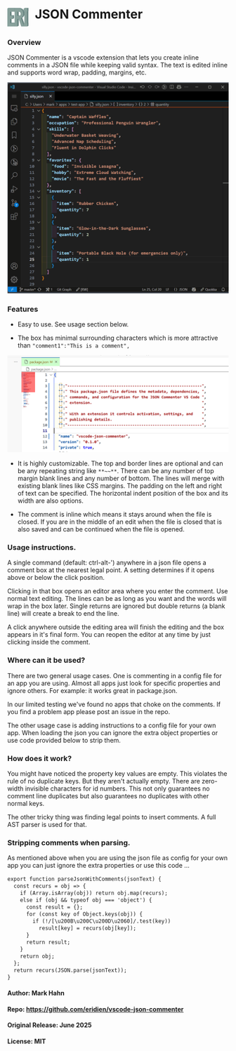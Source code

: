 <h1><img src="./images/eridien.png" alt="eridien" style="vertical-align:top; width:48px; margin-right:8px;"> JSON Commenter</h1>

### Overview

JSON Commenter is a vscode extension that lets you create inline comments in a JSON file while keeping valid syntax. The text is edited inline and supports word wrap, padding, margins, etc. 

![Intro Gif](./images/intro.gif)

### Features

- Easy to use. See usage section below.

- The box has minimal surrounding characters which is more attractive than `"comment1":"This is a comment",`

![Box](./images/appearance.png)

- It is highly customizable. The top and border lines are optional and can be any repeating string like `**~~**`. There can be any number of top margin blank lines and any number of bottom.  The lines will merge with existing blank lines like CSS margins. The padding on the left and right of text can be specified.  The horizontal indent position of the box and its width are also options.

- The comment is inline which means it stays around when the file is closed. If you are in the middle of an edit when the file is closed that is also saved and can be continued when the file is opened.

### Usage instructions.

A single command (default: ctrl-alt-') anywhere in a json file opens a comment box at the nearest legal point. A setting determines if it opens above or below the click position.

Clicking in that box opens an editor area where you enter the comment. Use normal text editing. The lines can be as long as you want and the words will wrap in the box later. Single returns are ignored but double returns (a blank line) will create a break to end the line. 

A click anywhere outside the editing area will finish the editing and the box appears in it's final form.  You can reopen the editor at any time by just clicking inside the comment.

### Where can it be used?

There are two general usage cases.  One is commenting in a config file for an app you are using.  Almost all apps just look for specific properties and ignore others. For example: it works great in package.json. 

In our limited testing we've found no apps that choke on the comments.  If you find a problem app please post an issue in the repo.

The other usage case is adding instructions to a config file for your own app.  When loading the json you can ignore the extra object properties or use code provided below to strip them.

### How does it work?

You might have noticed the property key values are empty. This violates the rule of no duplicate keys.  But they aren't actually empty.  There are zero-width invisible characters for id numbers.  This not only guarantees no comment line duplicates but also guarantees no duplicates with other normal keys.

The other tricky thing was finding legal points to insert comments. A full AST parser is used for that.

### Stripping comments when parsing.

As mentioned above when you are using the json file as config for your own app you can just ignore the extra properties or use this code ...

```
export function parseJsonWithComments(jsonText) {
  const recurs = obj => {
    if (Array.isArray(obj)) return obj.map(recurs);
    else if (obj && typeof obj === 'object') {
      const result = {};
      for (const key of Object.keys(obj)) {
        if (!/[\u200B\u200C\u200D\u2060]/.test(key)) 
          result[key] = recurs(obj[key]);
      }
      return result;
    }
    return obj;
  };
  return recurs(JSON.parse(jsonText));
}
```

#### Author: Mark Hahn

#### Repo: https://github.com/eridien/vscode-json-commenter

#### Original Release: June 2025

#### License: MIT
